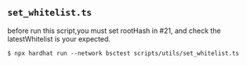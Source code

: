 ## `set_whitelist.ts`

before run this script,you must set rootHash in #21, and check the latestWhitelist is your expected.

```
$ npx hardhat run --network bsctest scripts/utils/set_whitelist.ts
```
